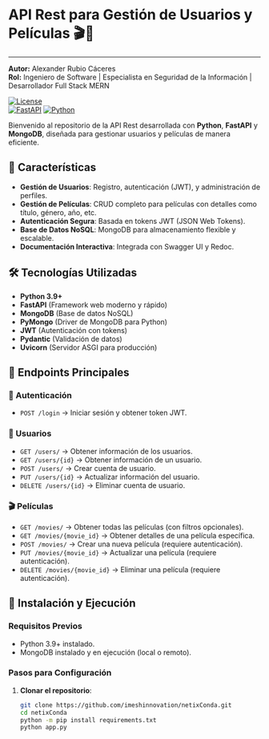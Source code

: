 # API Rest para Gestión de Usuarios y Películas 🎬👥  
---

**Autor:** Alexander Rubio Cáceres  
**Rol:** Ingeniero de Software | Especialista en Seguridad de la Información | Desarrollador Full Stack MERN  

[![License](https://img.shields.io/badge/License-MIT-blue.svg)](LICENSE)  
[![FastAPI](https://img.shields.io/badge/FastAPI-0.68%2B-009688?logo=fastapi&logoColor=white&style=for-the-badge)](https://fastapi.tiangolo.com/)
[![Python](https://img.shields.io/badge/Python-3.9%2B-blue?logo=python&logoColor=white&style=for-the-badge)](https://www.python.org/)


Bienvenido al repositorio de la API Rest desarrollada con **Python**, **FastAPI** y **MongoDB**, diseñada para gestionar usuarios y películas de manera eficiente.  

## 📌 Características  

- **Gestión de Usuarios**: Registro, autenticación (JWT), y administración de perfiles.  
- **Gestión de Películas**: CRUD completo para películas con detalles como título, género, año, etc.  
- **Autenticación Segura**: Basada en tokens JWT (JSON Web Tokens).  
- **Base de Datos NoSQL**: MongoDB para almacenamiento flexible y escalable.  
- **Documentación Interactiva**: Integrada con Swagger UI y Redoc.  

## 🛠 Tecnologías Utilizadas  

- **Python 3.9+**  
- **FastAPI** (Framework web moderno y rápido)  
- **MongoDB** (Base de datos NoSQL)  
- **PyMongo** (Driver de MongoDB para Python)  
- **JWT** (Autenticación con tokens)  
- **Pydantic** (Validación de datos)  
- **Uvicorn** (Servidor ASGI para producción)  

## 📄 Endpoints Principales  

### 🔐 Autenticación  
- `POST /login` → Iniciar sesión y obtener token JWT.  

### 👥 Usuarios  
- `GET /users/` → Obtener información de los usuarios.
- `GET /users/{id}` → Obtener información de un usuario.
- `POST /users/` → Crear cuenta de usuario.
- `PUT /users/{id}` → Actualizar información del usuario.  
- `DELETE /users/{id}` → Eliminar cuenta de usuario.

### 🎬 Películas  
- `GET /movies/` → Obtener todas las películas (con filtros opcionales).  
- `GET /movies/{movie_id}` → Obtener detalles de una película específica.  
- `POST /movies/` → Crear una nueva película (requiere autenticación).  
- `PUT /movies/{movie_id}` → Actualizar una película (requiere autenticación).  
- `DELETE /movies/{movie_id}` → Eliminar una película (requiere autenticación).  

## 🚀 Instalación y Ejecución  

### Requisitos Previos  
- Python 3.9+ instalado.  
- MongoDB instalado y en ejecución (local o remoto).  

### Pasos para Configuración  

1. **Clonar el repositorio**:  
   ```bash
   git clone https://github.com/imeshinnovation/netixConda.git
   cd netixConda
   python -m pip install requirements.txt
   python app.py
